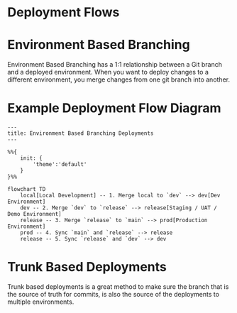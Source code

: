# Deployment Flows

# Environment Based Branching
Environment Based Branching has a 1:1 relationship between a Git branch and a deployed environment. When you want to deploy changes to a different environment, you merge changes from one git branch into another.

# Example Deployment Flow Diagram
```mermaid
---
title: Environment Based Branching Deployments
---

%%{
    init: {
        'theme':'default'
    }
}%%

flowchart TD
    local[Local Development] -- 1. Merge local to `dev` --> dev[Dev Environment]
    dev -- 2. Merge `dev` to `release` --> release[Staging / UAT / Demo Environment]
    release -- 3. Merge `release` to `main` --> prod[Production Environment]
    prod -- 4. Sync `main` and `release` --> release
    release -- 5. Sync `release` and `dev` --> dev
```

# Trunk Based Deployments
Trunk based deployments is a great method to make sure the branch that is the source of truth for commits, is also the source of the deployments to multiple environments.
